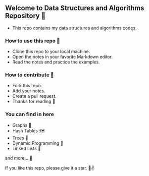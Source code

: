 ## Welcome to Data Structures and Algorithms Repository 👋

- This repo contains my data structures and algorithms codes.

### How to use this repo 🤔

- Clone this repo to your local machine.
- Open the notes in your favorite Markdown editor.
- Read the notes and practice the examples.

### How to contribute 🤝

- Fork this repo.
- Add your notes.
- Create a pull request.
- Thanks for reading 🙏

### You can find in here

- Graphs 📍
- Hash Tables 🗺️
- Trees 🌳
- Dynamic Programming 💪
- Linked Lists 🔗

and more... 🔮

If you like this repo, please give it a star. 🌟✌️

